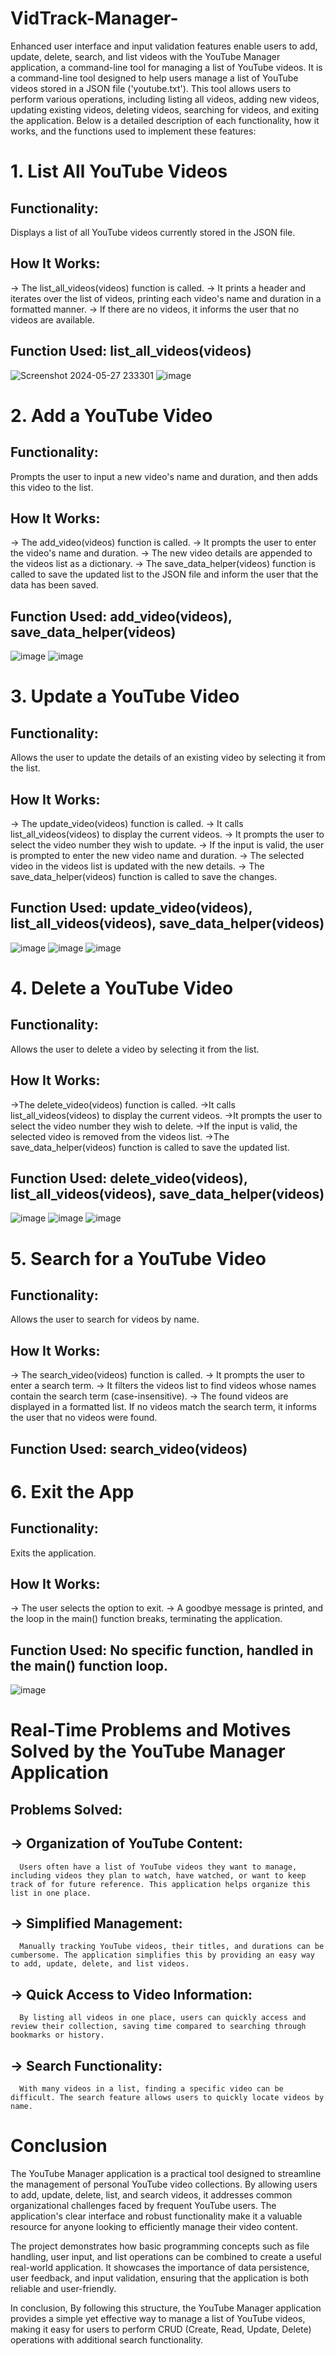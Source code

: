 # VidTrack-Manager-
Enhanced user interface and input validation features enable users to add, update, delete, search, and list videos with the YouTube Manager application, a command-line tool for managing a list of YouTube videos.
It is a command-line tool designed to help users manage a list of YouTube videos stored in a JSON file ('youtube.txt'). This tool allows users to perform various operations, including listing all videos, adding new videos, updating existing videos, deleting videos, searching for videos, and exiting the application. Below is a detailed description of each functionality, how it works, and the functions used to implement these features:
# 1. List All YouTube Videos
## Functionality: 
Displays a list of all YouTube videos currently stored in the JSON file.

## How It Works:
-> The list_all_videos(videos) function is called.
-> It prints a header and iterates over the list of videos, printing each video's name and duration in a formatted manner.
-> If there are no videos, it informs the user that no videos are available.

## Function Used: list_all_videos(videos)

![Screenshot 2024-05-27 233301](https://github.com/Shivam143bit/YouTube-Manager-Application-/assets/85752605/1c9802ae-979a-4d2d-a17e-4c89631be61f)
![image](https://github.com/Shivam143bit/YouTube-Manager-Application-/assets/85752605/8502d02b-f7a3-45ac-8d09-c0190bf17b36)

# 2. Add a YouTube Video
## Functionality:
Prompts the user to input a new video's name and duration, and then adds this video to the list.

## How It Works:
-> The add_video(videos) function is called.
-> It prompts the user to enter the video's name and duration.
-> The new video details are appended to the videos list as a dictionary.
-> The save_data_helper(videos) function is called to save the updated list to the JSON file and inform the user that the data has been saved.

## Function Used: add_video(videos), save_data_helper(videos)

![image](https://github.com/Shivam143bit/YouTube-Manager-Application-/assets/85752605/0f7b2175-14c0-48e9-abfb-0f764125a86b)
![image](https://github.com/Shivam143bit/YouTube-Manager-Application-/assets/85752605/1f4ff61b-a475-4b6a-b403-2d5f5e1094a0)

# 3. Update a YouTube Video
## Functionality: 
Allows the user to update the details of an existing video by selecting it from the list.

## How It Works:
-> The update_video(videos) function is called.
-> It calls list_all_videos(videos) to display the current videos.
-> It prompts the user to select the video number they wish to update.
-> If the input is valid, the user is prompted to enter the new video name and duration.
-> The selected video in the videos list is updated with the new details.
-> The save_data_helper(videos) function is called to save the changes.

## Function Used: update_video(videos), list_all_videos(videos), save_data_helper(videos)

![image](https://github.com/Shivam143bit/YouTube-Manager-Application-/assets/85752605/799fb030-2cba-4d3d-92d3-8999c9a6204d)
![image](https://github.com/Shivam143bit/YouTube-Manager-Application-/assets/85752605/daec61ec-8148-4caf-a963-ec495c7f4c17)
![image](https://github.com/Shivam143bit/YouTube-Manager-Application-/assets/85752605/08df80f2-8c16-41aa-8dac-d365a0a59bd9)

# 4. Delete a YouTube Video
## Functionality: 
Allows the user to delete a video by selecting it from the list.

## How It Works:
->The delete_video(videos) function is called.
->It calls list_all_videos(videos) to display the current videos.
->It prompts the user to select the video number they wish to delete.
->If the input is valid, the selected video is removed from the videos list.
->The save_data_helper(videos) function is called to save the updated list.

## Function Used: delete_video(videos), list_all_videos(videos), save_data_helper(videos)

![image](https://github.com/Shivam143bit/YouTube-Manager-Application-/assets/85752605/38bad0ad-6ce7-4c4b-bee5-e43317c1d75f)
![image](https://github.com/Shivam143bit/YouTube-Manager-Application-/assets/85752605/1e001c0a-9493-41c2-bda7-51a6185dfe33)
![image](https://github.com/Shivam143bit/YouTube-Manager-Application-/assets/85752605/4a03e97a-fcc3-4e56-a65a-162be139744a)

# 5. Search for a YouTube Video
## Functionality:
 Allows the user to search for videos by name.

 ## How It Works:
-> The search_video(videos) function is called.
-> It prompts the user to enter a search term.
-> It filters the videos list to find videos whose names contain the search term (case-insensitive).
-> The found videos are displayed in a formatted list. If no videos match the search term, it informs the user that no videos were found.

## Function Used: search_video(videos)

# 6. Exit the App
## Functionality:
Exits the application.

## How It Works:
-> The user selects the option to exit.
-> A goodbye message is printed, and the loop in the main() function breaks, terminating the application.

## Function Used: No specific function, handled in the main() function loop.

![image](https://github.com/Shivam143bit/YouTube-Manager-Application-/assets/85752605/0c6ed552-fb4b-4908-a77a-6526d81bca8e)


# Real-Time Problems and Motives Solved by the YouTube Manager Application
## Problems Solved:
## -> Organization of YouTube Content:
      Users often have a list of YouTube videos they want to manage, including videos they plan to watch, have watched, or want to keep track of for future reference. This application helps organize this list in one place.
      
## -> Simplified Management:
      Manually tracking YouTube videos, their titles, and durations can be cumbersome. The application simplifies this by providing an easy way to add, update, delete, and list videos.
      
## -> Quick Access to Video Information:
      By listing all videos in one place, users can quickly access and review their collection, saving time compared to searching through bookmarks or history.

## -> Search Functionality:
      With many videos in a list, finding a specific video can be difficult. The search feature allows users to quickly locate videos by name.

# Conclusion

The YouTube Manager application is a practical tool designed to streamline the management of personal YouTube video collections. By allowing users to add, update, delete, list, and search videos, it addresses common organizational challenges faced by frequent YouTube users. The application's clear interface and robust functionality make it a valuable resource for anyone looking to efficiently manage their video content.

The project demonstrates how basic programming concepts such as file handling, user input, and list operations can be combined to create a useful real-world application. It showcases the importance of data persistence, user feedback, and input validation, ensuring that the application is both reliable and user-friendly.

In conclusion, By following this structure, the YouTube Manager application provides a simple yet effective way to manage a list of YouTube videos, making it easy for users to perform CRUD (Create, Read, Update, Delete) operations with additional search functionality.
      












